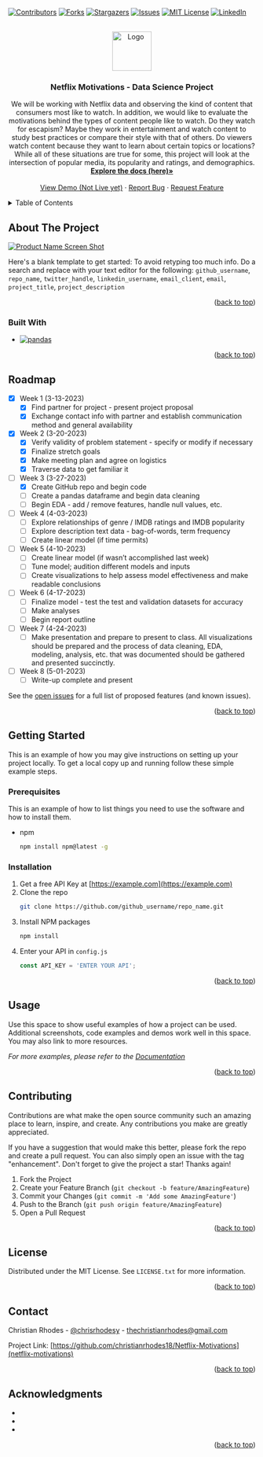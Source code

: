 <a name="readme-top"></a>

<!-- PROJECT SHIELDS -->
<!--
*** I'm using markdown "reference style" links for readability.
*** Reference links are enclosed in brackets [ ] instead of parentheses ( ).
*** See the bottom of this document for the declaration of the reference variables
*** for contributors-url, forks-url, etc. This is an optional, concise syntax you may use.
*** https://www.markdownguide.org/basic-syntax/#reference-style-links
-->
[![Contributors][contributors-shield]][contributors-url]
[![Forks][forks-shield]][forks-url]
[![Stargazers][stars-shield]][stars-url]
[![Issues][issues-shield]][issues-url]
[![MIT License][license-shield]][license-url]
[![LinkedIn][linkedin-shield]][linkedin-url]



<!-- PROJECT LOGO -->
<br />
<div align="center">
  <a href="https://github.com/christianrhodes18/movie-tv-tracker">
    <img src="README_images/logo.png" alt="Logo" width="80" height="80">
  </a>

<h3 align="center">Netflix Motivations - Data Science Project</h3>

  <p align="center">
We will be working with Netflix data and observing the kind of content that consumers most like to watch. In addition, we would like to evaluate the motivations behind the types of content people like to watch. Do they watch for escapism? Maybe they work in entertainment and watch content to study best practices or compare their style with that of others. Do viewers watch content because they want to learn about certain topics or locations? While all of these situations are true for some, this project will look at the intersection of popular media, its popularity and ratings, and demographics.

<br />
<a href="https://github.com/christianrhodes18/Netflix-Motivations"><strong>Explore the docs (here)»</strong></a>
<br />
<br />
    <a href="">View Demo (Not Live yet)</a>
    ·
    <a href="https://github.com/christianrhodes18/Netflix-Motivations/issues">Report Bug</a>
    ·
    <a href="https://github.com/christianrhodes18/Netflix-Motivations/issues">Request Feature</a>
  </p>
</div>



<!-- TABLE OF CONTENTS -->
<details>
  <summary>Table of Contents</summary>
  <ol>
    <li>
      <a href="#about-the-project">About The Project</a>
      <ul>
        <li><a href="#built-with">Built With</a></li>
      </ul>
    </li>
    <li>
      <a href="#getting-started">Getting Started</a>
      <ul>
        <li><a href="#prerequisites">Prerequisites</a></li>
        <li><a href="#installation">Installation</a></li>
      </ul>
    </li>
    <li><a href="#usage">Usage</a></li>
    <li><a href="#roadmap">Roadmap</a></li>
    <li><a href="#contributing">Contributing</a></li>
    <li><a href="#license">License</a></li>
    <li><a href="#contact">Contact</a></li>
    <li><a href="#acknowledgments">Acknowledgments</a></li>
  </ol>
</details>



<!-- ABOUT THE PROJECT -->
## About The Project

[![Product Name Screen Shot][product-screenshot]](https://github.com/christianrhodes18/movie-tv-tracker/README_images/screenshot.png)

Here's a blank template to get started: To avoid retyping too much info. Do a search and replace with your text editor for the following: `github_username`, `repo_name`, `twitter_handle`, `linkedin_username`, `email_client`, `email`, `project_title`, `project_description`

<p align="right">(<a href="#readme-top">back to top</a>)</p>



### Built With

* [![pandas][pandas.py]][pandas-url]

<p align="right">(<a href="#readme-top">back to top</a>)</p>


<!-- ROADMAP -->
## Roadmap

- [x] Week 1 (3-13-2023)
    - [x] Find partner for project - present project proposal
    - [x] Exchange contact info with partner and establish communication method and general availability
- [x] Week 2 (3-20-2023)
    - [x] Verify validity of problem statement - specify or modify if necessary
    - [x] Finalize stretch goals
    - [x] Make meeting plan and agree on logistics
    - [x] Traverse data to get familiar it
- [ ] Week 3 (3-27-2023)
    - [x] Create GitHub repo and begin code
    - [ ] Create a pandas dataframe and begin data cleaning
    - [ ] Begin EDA - add / remove features, handle null values, etc.
- [ ] Week 4 (4-03-2023)
    - [ ] Explore relationships of genre / IMDB ratings and IMDB popularity
    - [ ] Explore description text data - bag-of-words, term frequency
    - [ ] Create linear model (if time permits)
- [ ] Week 5 (4-10-2023)
    - [ ] Create linear model (if wasn’t accomplished last week)
    - [ ] Tune model; audition different models and inputs
    - [ ] Create visualizations to help assess model effectiveness and make readable conclusions
- [ ] Week 6 (4-17-2023)
    - [ ] Finalize model - test the test and validation datasets for accuracy
    - [ ] Make analyses 
    - [ ] Begin report outline
- [ ] Week 7 (4-24-2023)
    - [ ] Make presentation and prepare to present to class. All visualizations should be prepared and the process of data cleaning, EDA, modeling, analysis, etc. that was documented should be gathered and presented succinctly. 
- [ ] Week 8 (5-01-2023)
    - [ ] Write-up complete and present

See the [open issues](https://github.com/christianrhodes18/movie-tv-tracker/issues) for a full list of proposed features (and known issues).

<p align="right">(<a href="#readme-top">back to top</a>)</p>


<!-- GETTING STARTED -->
## Getting Started

This is an example of how you may give instructions on setting up your project locally.
To get a local copy up and running follow these simple example steps.

### Prerequisites

This is an example of how to list things you need to use the software and how to install them.
* npm
  ```sh
  npm install npm@latest -g
  ```

### Installation

1. Get a free API Key at [https://example.com](https://example.com)
2. Clone the repo
   ```sh
   git clone https://github.com/github_username/repo_name.git
   ```
3. Install NPM packages
   ```sh
   npm install
   ```
4. Enter your API in `config.js`
   ```js
   const API_KEY = 'ENTER YOUR API';
   ```

<p align="right">(<a href="#readme-top">back to top</a>)</p>



<!-- USAGE EXAMPLES -->
## Usage

Use this space to show useful examples of how a project can be used. Additional screenshots, code examples and demos work well in this space. You may also link to more resources.

_For more examples, please refer to the [Documentation](https://example.com)_

<p align="right">(<a href="#readme-top">back to top</a>)</p>


<!-- CONTRIBUTING -->
## Contributing

Contributions are what make the open source community such an amazing place to learn, inspire, and create. Any contributions you make are greatly appreciated.

If you have a suggestion that would make this better, please fork the repo and create a pull request. You can also simply open an issue with the tag "enhancement".
Don't forget to give the project a star! Thanks again!

1. Fork the Project
2. Create your Feature Branch (`git checkout -b feature/AmazingFeature`)
3. Commit your Changes (`git commit -m 'Add some AmazingFeature'`)
4. Push to the Branch (`git push origin feature/AmazingFeature`)
5. Open a Pull Request

<p align="right">(<a href="#readme-top">back to top</a>)</p>



<!-- LICENSE -->
## License

Distributed under the MIT License. See `LICENSE.txt` for more information.

<p align="right">(<a href="#readme-top">back to top</a>)</p>



<!-- CONTACT -->
## Contact

Christian Rhodes - [@chrisrhodesy](https://twitter.com/chrisrhodesy) - thechristianrhodes@gmail.com

Project Link: [https://github.com/christianrhodes18/Netflix-Motivations](netflix-motivations)

<p align="right">(<a href="#readme-top">back to top</a>)</p>



<!-- ACKNOWLEDGMENTS -->
## Acknowledgments

* []()
* []()
* []()

<p align="right">(<a href="#readme-top">back to top</a>)</p>



<!-- MARKDOWN LINKS & IMAGES -->
<!-- https://www.markdownguide.org/basic-syntax/#reference-style-links -->
[contributors-shield]: https://img.shields.io/github/contributors/github_username/repo_name.svg?style=for-the-badge
[contributors-url]: https://github.com/christianrhodes18/movie-tv-tracker/graphs/contributors
[forks-shield]: https://img.shields.io/github/forks/github_username/repo_name.svg?style=for-the-badge
[forks-url]: https://github.com/christianrhodes18/movie-tv-tracker/network/members
[stars-shield]: https://img.shields.io/github/stars/github_username/repo_name.svg?style=for-the-badge
[stars-url]: https://github.com/christianrhodes18/movie-tv-tracker/stargazers
[issues-shield]: https://img.shields.io/github/issues/github_username/repo_name.svg?style=for-the-badge
[issues-url]: https://github.com/christianrhodes18/movie-tv-tracker/issues
[license-shield]: https://img.shields.io/github/license/github_username/repo_name.svg?style=for-the-badge
[license-url]: https://github.com/christianrhodes18/movie-tv-tracker/blob/master/LICENSE.txt
[linkedin-shield]: https://img.shields.io/badge/-LinkedIn-black.svg?style=for-the-badge&logo=linkedin&colorB=555
[linkedin-url]: https://linkedin.com/in/christianrhodes18
[product-screenshot]: https://github.com/christianrhodes18/movie-tv-tracker/README_images/screenshot.png


[pandas.py]: https://img.shields.io/static/v1?label=pandas&message=python+library&color=<COLOR>?style=for-the-badge&logo=appveyor
[pandas-url]: https://pandas.pydata.org/
